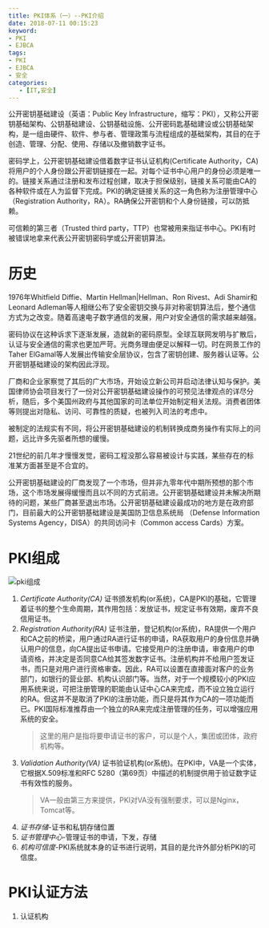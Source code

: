 ```yaml
---
title: PKI体系（一）--PKI介绍
date: 2018-07-11 00:15:23
keyword:
- PKI
- EJBCA
tags: 
- PKI
- EJBCA
- 安全
categories:
   - [IT,安全]
---
```


公开密钥基础建设（英语：Public Key Infrastructure，缩写：PKI），又称公开密钥基础架构、公钥基础建设、公钥基础设施、公开密码匙基础建设或公钥基础架构，是一组由硬件、软件、参与者、管理政策与流程组成的基础架构，其目的在于创造、管理、分配、使用、存储以及撤销数字证书。

密码学上，公开密钥基础建设借着数字证书认证机构(Certificate Authority，CA)将用户的个人身份跟公开密钥链接在一起。对每个证书中心用户的身份必须是唯一的。链接关系通过注册和发布过程创建，取决于担保级别，链接关系可能由CA的各种软件或在人为监督下完成。PKI的确定链接关系的这一角色称为注册管理中心（Registration Authority，RA）。RA确保公开密钥和个人身份链接，可以防抵赖。

可信赖的第三者（Trusted third party，TTP）也常被用来指证书中心。PKI有时被错误地拿来代表公开密钥密码学或公开密钥算法。

<!--more-->

# 历史

1976年Whitfield Diffie、Martin Hellman|Hellman、Ron Rivest、Adi Shamir和Leonard Adleman等人相继公布了安全密钥交换与非对称密钥算法后，整个通信方式为之改变。随着高速电子数字通信的发展，用户对安全通信的需求越来越强。

密码协议在这种诉求下逐渐发展，造就新的密码原型。全球互联网发明与扩散后，认证与安全通信的需求也更加严苛。光商务理由便足以解释一切。时在网景工作的Taher ElGamal等人发展出传输安全层协议，包含了密钥创建、服务器认证等。公开密钥基础建设的架构因此浮现。

厂商和企业家察觉了其后的广大市场，开始设立新公司并启动法律认知与保护。美国律师协会项目发行了一份对公开密钥基础建设操作的可预见法律观点的详尽分析，随后，多个美国州政府与其他国家的司法单位开始制定相关法规。消费者团体等则提出对隐私、访问、可靠性的质疑，也被列入司法的考虑中。

被制定的法规实有不同，将公开密钥基础建设的机制转换成商务操作有实际上的问题，远比许多先驱者所想的缓慢。

21世纪的前几年才慢慢发觉，密码工程没那么容易被设计与实践，某些存在的标准某方面甚至是不合宜的。

公开密钥基础建设的厂商发现了一个市场，但并非九零年代中期所预想的那个市场，这个市场发展得缓慢而且以不同的方式前进。公开密钥基础建设并未解决所期待的问题，某些厂商甚至退出市场。公开密钥基础建设最成功的地方是在政府部门，目前最大的公开密钥基础建设是美国防卫信息系统局 （Defense Information Systems Agency，DISA）的共同访问卡（Common access Cards）方案。

# PKI组成

![pki组成](450px-Public-Key-Infrastructure.svg.png)

1. *Certificate Authority(CA)* 证书颁发机构(or系统)，CA是PKI的基础，它管理着证书的整个生命周期，其作用包括：发放证书，规定证书有效期，废弃不良信用证书。
2. *Registration Authority(RA)* 证书注册，登记机构(or系统)，RA提供一个用户和CA之前的桥梁，用户通过RA进行证书的申请，RA获取用户的身份信息并确认用户的信息，向CA提出证书申请。它接受用户的注册申请，审查用户的申请资格，并决定是否同意CA给其签发数字证书。注册机构并不给用户签发证书，而只是对用户进行资格审查。因此，RA可以设置在直接面对客户的业务部门，如银行的营业部、机构认识部门等。当然，对于一个规模较小的PKI应用系统来说，可把注册管理的职能由认证中心CA来完成，而不设立独立运行的RA。但这并不是取消了PKI的注册功能，而只是将其作为CA的一项功能而已。PKI国际标准推荐由一个独立的RA来完成注册管理的任务，可以增强应用系统的安全。
    > 这里的用户是指将要申请证书的客户，可以是个人，集团或团体，政府机构等。
3. *Validation Authority(VA)* 证书验证机构(or系统)。在PKI中，VA是一个实体，它根据X.509标准和RFC 5280（第69页）中描述的机制提供用于验证数字证书有效性的服务。
    > VA一般由第三方来提供，PKI对VA没有强制要求，可以是Nginx， Tomcat等。
4. *证书存储*-证书和私钥存储位置
5. *证书管理中心*-管理证书的申请，下发，存储
6. *机构可信度*-PKI系统就本身的证书进行说明，其目的是允许外部分析PKI的可信度。

# PKI认证方法

1. 认证机构
